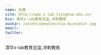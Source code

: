 ```yaml
---
name: 杜霞
site: http://www.x-lab.tsinghua.edu.cn/
bio: 清华x-lab教育总监,冲刺教练
avatar: /assets/peoples/xia-du/avatar.jpg
email: 
twitter: 
---
```

清华x-lab教育总监,冲刺教练

